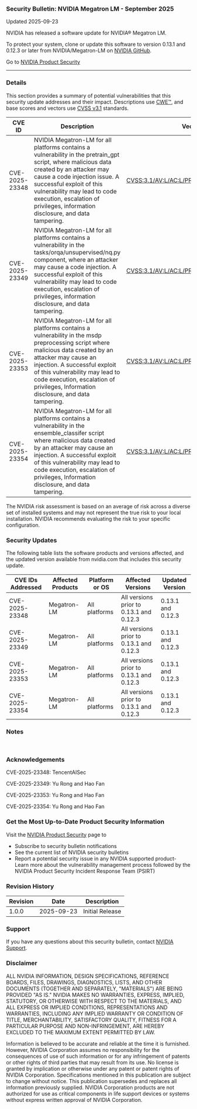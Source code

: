 ### Security Bulletin: NVIDIA Megatron LM - September 2025

Updated 2025-09-23

NVIDIA has released a software update for NVIDIA® Megatron LM.&nbsp;<div>To protect your system, clone or update this software to version 0.13.1 and 0.12.3 or later from NVIDIA/Megatron-LM on <a href="https://github.com/NVIDIA/Megatron-LM/releases">NVIDIA GitHub</a>.</div>

Go to [NVIDIA Product Security](https://www.nvidia.com/security/)

_______________________________________________________________________________________________________________________________________________

### Details

This section provides a summary of potential vulnerabilities that this security update addresses and their impact. Descriptions use [CWE™](https://cwe.mitre.org/), and base scores and vectors use [CVSS v3.1](https://www.first.org/cvss/specification-document) standards.

| **CVE ID** | **Description** | **Vector** | **Base Score** | **Severity** | **CWE** | **Impacts** |
| ---------- | ---------------- | ---------- | -------------- | ------------ | -------- | ------------ |
| CVE-2025-23348 | NVIDIA Megatron-LM for all platforms contains a vulnerability in the pretrain_gpt script, where malicious data created by an attacker may cause a code injection issue. A successful exploit of this vulnerability may lead to code execution, escalation of privileges, information disclosure, and data tampering. | [CVSS:3.1/AV:L/AC:L/PR:L/UI:N/S:U/C:H/I:H/A:H](https://www.first.org/cvss/calculator/3.1#CVSS:3.1/AV:L/AC:L/PR:L/UI:N/S:U/C:H/I:H/A:H) | 7.8 | HIGH | [CWE-94](https://cwe.mitre.org/data/definitions/94.html) | Code execution, escalation of privileges, information disclosure, data tampering |
| CVE-2025-23349 | NVIDIA Megatron-LM for all platforms contains a vulnerability in the tasks/orqa/unsupervised/nq.py component, where an attacker may cause a code injection. A successful exploit of this vulnerability may lead to code execution, escalation of privileges, information disclosure, and data tampering. | [CVSS:3.1/AV:L/AC:L/PR:L/UI:N/S:U/C:H/I:H/A:H](https://www.first.org/cvss/calculator/3.1#CVSS:3.1/AV:L/AC:L/PR:L/UI:N/S:U/C:H/I:H/A:H) | 7.8 | HIGH | [CWE-94](https://cwe.mitre.org/data/definitions/94.html) | Code execution, escalation of privileges, information disclosure, data tampering |
| CVE-2025-23353 | NVIDIA Megatron-LM for all platforms contains a vulnerability in the msdp preprocessing script where malicious data created by an attacker may cause an injection. A successful exploit of this vulnerability may lead to code execution, escalation of privileges, Information disclosure, and data tampering. | [CVSS:3.1/AV:L/AC:L/PR:L/UI:N/S:U/C:H/I:H/A:H](https://www.first.org/cvss/calculator/3.1#CVSS:3.1/AV:L/AC:L/PR:L/UI:N/S:U/C:H/I:H/A:H) | 7.8 | HIGH | [CWE-94](https://cwe.mitre.org/data/definitions/94.html) | Code execution, escalation of privileges, information disclosure, data tampering |
| CVE-2025-23354 | NVIDIA Megatron-LM for all platforms contains a vulnerability in the ensemble_classifer script where malicious data created by an attacker may cause an injection. A successful exploit of this vulnerability may lead to code execution, escalation of privileges, Information disclosure, and data tampering. | [CVSS:3.1/AV:L/AC:L/PR:L/UI:N/S:U/C:H/I:H/A:H](https://www.first.org/cvss/calculator/3.1#CVSS:3.1/AV:L/AC:L/PR:L/UI:N/S:U/C:H/I:H/A:H) | 7.8 | HIGH | [CWE-94](https://cwe.mitre.org/data/definitions/94.html) | Code execution, escalation of privileges, information disclosure, data tampering |

The NVIDIA risk assessment is based on an average of risk across a diverse set of installed systems and may not represent the true risk to your local installation. NVIDIA recommends evaluating the risk to your specific configuration.

### Security Updates

The following table lists the software products and versions affected, and the updated version available from nvidia.com that includes this security update.

| **CVE IDs Addressed** | **Affected Products** | **Platform or OS** | **Affected Versions** | **Updated Version** |
| --------------------- | --------------------- | ----------------- | --------------------- | ------------------- |
| CVE-2025-23348 | Megatron-LM | All platforms | All versions prior to 0.13.1 and 0.12.3 | 0.13.1 and 0.12.3 |
| CVE-2025-23349 | Megatron-LM | All platforms | All versions prior to 0.13.1 and 0.12.3 | 0.13.1 and 0.12.3 |
| CVE-2025-23353 | Megatron-LM | All platforms | All versions prior to 0.13.1 and 0.12.3 | 0.13.1 and 0.12.3 |
| CVE-2025-23354 | Megatron-LM | All platforms | All versions prior to 0.13.1 and 0.12.3 | 0.13.1 and 0.12.3 |

### Notes

<br>


### Acknowledgements

CVE-2025-23348: TencentAISec

CVE-2025-23349: Yu Rong and Hao Fan

CVE-2025-23353: Yu Rong and Hao Fan

CVE-2025-23354: Yu Rong and Hao Fan



### Get the Most Up-to-Date Product Security Information

Visit the [NVIDIA Product Security](https://www.nvidia.com/security/) page to

- Subscribe to security bulletin notifications
- See the current list of NVIDIA security bulletins
- Report a potential security issue in any NVIDIA supported product- Learn more about the vulnerability management process followed by the NVIDIA Product Security Incident Response Team (PSIRT)
### Revision History

| **Revision** | **Date** | **Description** |
| ------------ | -------- | --------------- |
| 1.0.0 | 2025-09-23 | Initial Release |

### Support
If you have any questions about this security bulletin, contact [NVIDIA Support](https://www.nvidia.com/object/support.html).

### Disclaimer
ALL NVIDIA INFORMATION, DESIGN SPECIFICATIONS, REFERENCE BOARDS, FILES, DRAWINGS, DIAGNOSTICS, LISTS, AND OTHER DOCUMENTS (TOGETHER AND SEPARATELY, "MATERIALS") ARE BEING PROVIDED "AS IS." NVIDIA MAKES NO WARRANTIES, EXPRESS, IMPLIED, STATUTORY, OR OTHERWISE WITH RESPECT TO THE MATERIALS, AND ALL EXPRESS OR IMPLIED CONDITIONS, REPRESENTATIONS AND WARRANTIES, INCLUDING ANY IMPLIED WARRANTY OR CONDITION OF TITLE, MERCHANTABILITY, SATISFACTORY QUALITY, FITNESS FOR A PARTICULAR PURPOSE AND NON-INFRINGEMENT, ARE HEREBY EXCLUDED TO THE MAXIMUM EXTENT PERMITTED BY LAW. 

Information is believed to be accurate and reliable at the time it is furnished. However, NVIDIA Corporation assumes no responsibility for the consequences of use of such information or for any infringement of patents or other rights of third parties that may result from its use. No license is granted by implication or otherwise under any patent or patent rights of NVIDIA Corporation. Specifications mentioned in this publication are subject to change without notice. This publication supersedes and replaces all information previously supplied. NVIDIA Corporation products are not authorized for use as critical components in life support devices or systems without express written approval of NVIDIA Corporation.
